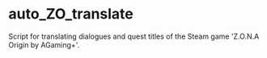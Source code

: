 # auto_ZO_translate
Script for translating dialogues and quest titles of the Steam game 'Z.O.N.A Origin by AGaming+'.
